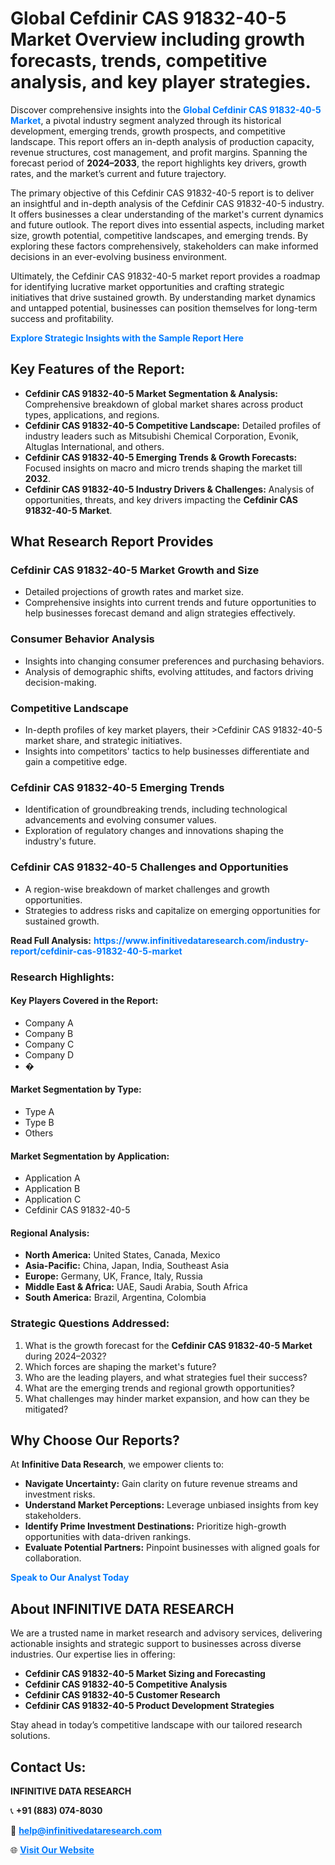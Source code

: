 <h1>Global Cefdinir CAS 91832-40-5 Market Overview including growth forecasts, trends, competitive analysis, and key player strategies.</h1>
<p>
Discover comprehensive insights into the 
<a href="https://www.infinitivedataresearch.com/industry-report/cefdinir-cas-91832-40-5-market" rel="dofollow" style="color: #007BFF; text-decoration: none;"><strong>Global Cefdinir CAS 91832-40-5 Market</strong></a>, a pivotal industry segment analyzed through its historical development, emerging trends, growth prospects, and competitive landscape. This report offers an in-depth analysis of production capacity, revenue structures, cost management, and profit margins. Spanning the forecast period of <strong>2024–2033</strong>, the report highlights key drivers, growth rates, and the market’s current and future trajectory.
</p>
<p>
The primary objective of this Cefdinir CAS 91832-40-5 report is to deliver an insightful and in-depth analysis of the Cefdinir CAS 91832-40-5 industry. It offers businesses a clear understanding of the market's current dynamics and future outlook. The report dives into essential aspects, including market size, growth potential, competitive landscapes, and emerging trends. By exploring these factors comprehensively, stakeholders can make informed decisions in an ever-evolving business environment.
</p>
<p>
Ultimately, the Cefdinir CAS 91832-40-5 market report provides a roadmap for identifying lucrative market opportunities and crafting strategic initiatives that drive sustained growth. By understanding market dynamics and untapped potential, businesses can position themselves for long-term success and profitability.
</p>
<p>
<a href="https://www.infinitivedataresearch.com/request-sample/reportId=104242" style="color: #007BFF; text-decoration: none;"><strong>Explore Strategic Insights with the Sample Report Here</strong></a>
</p>

<h2>Key Features of the Report:</h2>
<ul>
<li><strong>Cefdinir CAS 91832-40-5 Market Segmentation & Analysis:</strong> Comprehensive breakdown of global market shares across product types, applications, and regions.</li>
<li><strong>Cefdinir CAS 91832-40-5 Competitive Landscape:</strong> Detailed profiles of industry leaders such as Mitsubishi Chemical Corporation, Evonik, Altuglas International, and others.</li>
<li><strong>Cefdinir CAS 91832-40-5 Emerging Trends & Growth Forecasts:</strong> Focused insights on macro and micro trends shaping the market till <strong>2032</strong>.</li>
<li><strong>Cefdinir CAS 91832-40-5 Industry Drivers & Challenges:</strong> Analysis of opportunities, threats, and key drivers impacting the <strong>Cefdinir CAS 91832-40-5 Market</strong>.</li>
</ul>

<h2>What Research Report Provides</h2>
<h3>Cefdinir CAS 91832-40-5 Market Growth and Size</h3>
<ul>
<li>Detailed projections of growth rates and market size.</li>
<li>Comprehensive insights into current trends and future opportunities to help businesses forecast demand and align strategies effectively.</li>
</ul>

<h3>Consumer Behavior Analysis</h3>
<ul>
<li>Insights into changing consumer preferences and purchasing behaviors.</li>
<li>Analysis of demographic shifts, evolving attitudes, and factors driving decision-making.</li>
</ul>

<h3>Competitive Landscape</h3>
<ul>
<li>In-depth profiles of key market players, their >Cefdinir CAS 91832-40-5 market share, and strategic initiatives.</li>
<li>Insights into competitors' tactics to help businesses differentiate and gain a competitive edge.</li>
</ul>

<h3>Cefdinir CAS 91832-40-5 Emerging Trends</h3>
<ul>
<li>Identification of groundbreaking trends, including technological advancements and evolving consumer values.</li>
<li>Exploration of regulatory changes and innovations shaping the industry's future.</li>
</ul>

<h3>Cefdinir CAS 91832-40-5 Challenges and Opportunities</h3>
<ul>
<li>A region-wise breakdown of market challenges and growth opportunities.</li>
<li>Strategies to address risks and capitalize on emerging opportunities for sustained growth.</li>
</ul>
<p><strong>Read Full Analysis:</strong> <a href="https://www.infinitivedataresearch.com/industry-report/cefdinir-cas-91832-40-5-market" rel="dofollow" style="color: #007BFF; text-decoration: none;"><strong>https://www.infinitivedataresearch.com/industry-report/cefdinir-cas-91832-40-5-market</strong></a></p>
<h3>Research Highlights:</h3>
<h4>Key Players Covered in the Report:</h4>
<ul><li>Company A</li><li>Company B</li><li>Company C</li><li>Company D</li><li>�</li></ul>
<h4>Market Segmentation by Type:</h4>
<ul><li>Type A</li><li>Type B</li><li>Others</li></ul>
<h4>Market Segmentation by Application:</h4>
<ul><li>Application A</li><li>Application B</li><li>Application C</li><li>Cefdinir CAS 91832-40-5</li></ul>

<h4>Regional Analysis:</h4>
<ul>
<li><strong>North America:</strong> United States, Canada, Mexico</li>
<li><strong>Asia-Pacific:</strong> China, Japan, India, Southeast Asia</li>
<li><strong>Europe:</strong> Germany, UK, France, Italy, Russia</li>
<li><strong>Middle East & Africa:</strong> UAE, Saudi Arabia, South Africa</li>
<li><strong>South America:</strong> Brazil, Argentina, Colombia</li>
</ul>

<h3>Strategic Questions Addressed:</h3>
<ol>
<li>What is the growth forecast for the <strong>Cefdinir CAS 91832-40-5 Market</strong> during 2024–2032?</li>
<li>Which forces are shaping the market's future?</li>
<li>Who are the leading players, and what strategies fuel their success?</li>
<li>What are the emerging trends and regional growth opportunities?</li>
<li>What challenges may hinder market expansion, and how can they be mitigated?</li>
</ol>

<h2>Why Choose Our Reports?</h2>
<p>At <strong>Infinitive Data Research</strong>, we empower clients to:</p>
<ul>
<li><strong>Navigate Uncertainty:</strong> Gain clarity on future revenue streams and investment risks.</li>
<li><strong>Understand Market Perceptions:</strong> Leverage unbiased insights from key stakeholders.</li>
<li><strong>Identify Prime Investment Destinations:</strong> Prioritize high-growth opportunities with data-driven rankings.</li>
<li><strong>Evaluate Potential Partners:</strong> Pinpoint businesses with aligned goals for collaboration.</li>
</ul>
<p><a href="https://www.infinitivedataresearch.com/industry-report/cefdinir-cas-91832-40-5-market" rel="dofollow" style="color: #007BFF; text-decoration: none;"><strong>Speak to Our Analyst Today</strong></a></p>

<h2>About INFINITIVE DATA RESEARCH</h2>
<p>We are a trusted name in market research and advisory services, delivering actionable insights and strategic support to businesses across diverse industries. Our expertise lies in offering:</p>
<ul>
<li><strong>Cefdinir CAS 91832-40-5 Market Sizing and Forecasting</strong></li>
<li><strong>Cefdinir CAS 91832-40-5 Competitive Analysis</strong></li>
<li><strong>Cefdinir CAS 91832-40-5 Customer Research</strong></li>
<li><strong>Cefdinir CAS 91832-40-5 Product Development Strategies</strong></li>
</ul>
<p>Stay ahead in today’s competitive landscape with our tailored research solutions.</p>

<h2>Contact Us:</h2>
<p><strong>INFINITIVE DATA RESEARCH</strong></p>
<p>📞 <strong>+91 (883) 074-8030</strong></p>
<p>📧 <strong><a href="mailto:help@infinitivedataresearch.com" style="color: #007BFF;">help@infinitivedataresearch.com</a></strong></p>
<p>🌐 <strong><a href="https://www.infinitivedataresearch.com" rel="dofollow" style="color: #007BFF;">Visit Our Website</a></strong></p>